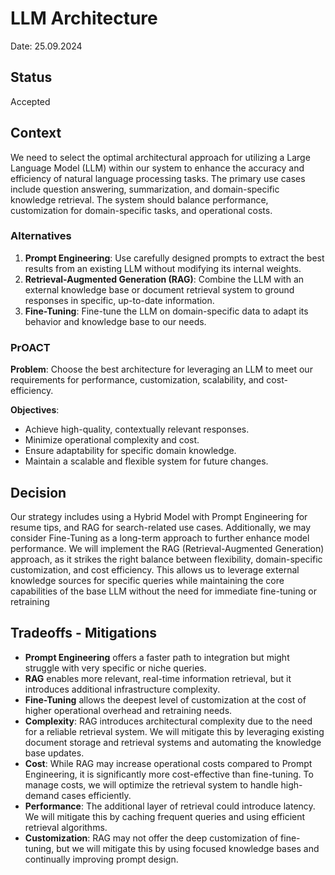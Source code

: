# LLM Architecture

Date: 25.09.2024

## Status

Accepted

## Context

We need to select the optimal architectural approach for utilizing a Large Language Model (LLM) within our system to enhance the accuracy and efficiency of natural language processing tasks. The primary use cases include question answering, summarization, and domain-specific knowledge retrieval. The system should balance performance, customization for domain-specific tasks, and operational costs.

### Alternatives

1. **Prompt Engineering**: Use carefully designed prompts to extract the best results from an existing LLM without modifying its internal weights.
2. **Retrieval-Augmented Generation (RAG)**: Combine the LLM with an external knowledge base or document retrieval system to ground responses in specific, up-to-date information.
3. **Fine-Tuning**: Fine-tune the LLM on domain-specific data to adapt its behavior and knowledge base to our needs.

### PrOACT

**Problem**: Choose the best architecture for leveraging an LLM to meet our requirements for performance, customization, scalability, and cost-efficiency.

**Objectives**:

- Achieve high-quality, contextually relevant responses.
- Minimize operational complexity and cost.
- Ensure adaptability for specific domain knowledge.
- Maintain a scalable and flexible system for future changes.

## Decision

Our strategy includes using a Hybrid Model with Prompt Engineering for resume tips, and RAG for search-related use cases. Additionally, we may consider Fine-Tuning as a long-term approach to further enhance model performance. We will implement the RAG (Retrieval-Augmented Generation) approach, as it strikes the right balance between flexibility, domain-specific customization, and cost efficiency. This allows us to leverage external knowledge sources for specific queries while maintaining the core capabilities of the base LLM without the need for immediate fine-tuning or retraining

## Tradeoffs - Mitigations

- **Prompt Engineering** offers a faster path to integration but might struggle with very specific or niche queries.
- **RAG** enables more relevant, real-time information retrieval, but it introduces additional infrastructure complexity.
- **Fine-Tuning** allows the deepest level of customization at the cost of higher operational overhead and retraining needs.
- **Complexity**: RAG introduces architectural complexity due to the need for a reliable retrieval system. We will mitigate this by leveraging existing document storage and retrieval systems and automating the knowledge base updates.
- **Cost**: While RAG may increase operational costs compared to Prompt Engineering, it is significantly more cost-effective than fine-tuning. To manage costs, we will optimize the retrieval system to handle high-demand cases efficiently.
- **Performance**: The additional layer of retrieval could introduce latency. We will mitigate this by caching frequent queries and using efficient retrieval algorithms.
- **Customization**: RAG may not offer the deep customization of fine-tuning, but we will mitigate this by using focused knowledge bases and continually improving prompt design.
